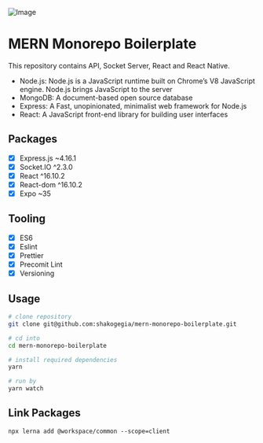 ![Image](https://i.imgur.com/XNR2meH.png)

# MERN Monorepo Boilerplate

This repository contains API, Socket Server, React and React Native.

- Node.js: Node.js is a JavaScript runtime built on Chrome’s V8 JavaScript engine. Node.js brings JavaScript to the server
- MongoDB: A document-based open source database
- Express: A Fast, unopinionated, minimalist web framework for Node.js
- React: A JavaScript front-end library for building user interfaces

## Packages

- [x] Express.js ~4.16.1
- [x] Socket.IO ^2.3.0
- [x] React ^16.10.2
- [x] React-dom ^16.10.2
- [x] Expo ~35

## Tooling

- [x] ES6
- [x] Eslint
- [x] Prettier
- [x] Precomit Lint
- [x] Versioning

## Usage

```sh
# clone repository
git clone git@github.com:shakogegia/mern-monorepo-boilerplate.git

# cd into
cd mern-monorepo-boilerplate

# install required dependencies
yarn

# run by
yarn watch
```

## Link Packages

```
npx lerna add @workspace/common --scope=client
```
